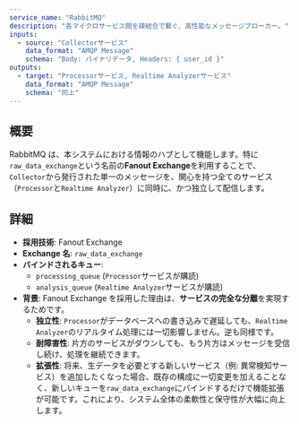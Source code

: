 ```yaml
---
service_name: "RabbitMQ"
description: "各マイクロサービス間を疎結合で繋ぐ、高性能なメッセージブローカー。"
inputs:
  - source: "Collectorサービス"
    data_format: "AMQP Message"
    schema: "Body: バイナリデータ, Headers: { user_id }"
outputs:
  - target: "Processorサービス, Realtime Analyzerサービス"
    data_format: "AMQP Message"
    schema: "同上"
---
```


## 概要

RabbitMQ は、本システムにおける情報のハブとして機能します。特に`raw_data_exchange`という名前の**Fanout Exchange**を利用することで、`Collector`から発行された単一のメッセージを、関心を持つ全てのサービス（`Processor`と`Realtime Analyzer`）に同時に、かつ独立して配信します。

## 詳細

- **採用技術**: Fanout Exchange
- **Exchange 名**: `raw_data_exchange`
- **バインドされるキュー**:
  - `processing_queue` (`Processor`サービスが購読)
  - `analysis_queue` (`Realtime Analyzer`サービスが購読)
- **背景**: Fanout Exchange を採用した理由は、**サービスの完全な分離**を実現するためです。
  - **独立性**: `Processor`がデータベースへの書き込みで遅延しても、`Realtime Analyzer`のリアルタイム処理には一切影響しません。逆も同様です。
  - **耐障害性**: 片方のサービスがダウンしても、もう片方はメッセージを受信し続け、処理を継続できます。
  - **拡張性**: 将来、生データを必要とする新しいサービス（例: 異常検知サービス）を追加したくなった場合、既存の構成に一切変更を加えることなく、新しいキューを`raw_data_exchange`にバインドするだけで機能拡張が可能です。これにより、システム全体の柔軟性と保守性が大幅に向上します。
